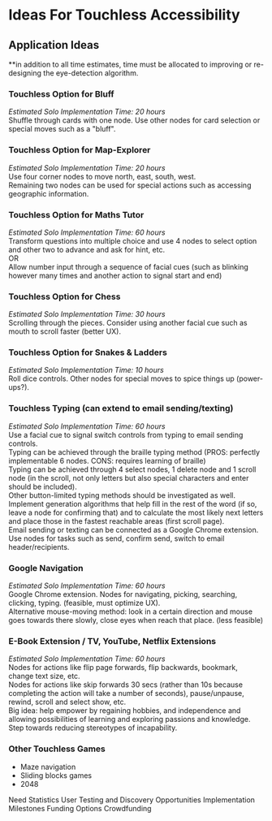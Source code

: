 # Ideas For Touchless Accessibility
## Application Ideas
**in addition to all time estimates, time must be allocated to improving or re-designing the eye-detection algorithm.
### Touchless Option for Bluff
_Estimated Solo Implementation Time: 20 hours_  
Shuffle through cards with one node. Use other nodes for card selection or special moves such as a "bluff".  

### Touchless Option for Map-Explorer
_Estimated Solo Implementation Time: 20 hours_  
Use four corner nodes to move north, east, south, west.  
Remaining two nodes can be used for special actions such as accessing geographic information.

### Touchless Option for Maths Tutor
_Estimated Solo Implementation Time: 60 hours_  
Transform questions into multiple choice and use 4 nodes to select option and other two to advance and ask for hint, etc.  
OR  
Allow number input through a sequence of facial cues (such as blinking however many times and another action to signal start and end)  

### Touchless Option for Chess
_Estimated Solo Implementation Time: 30 hours_  
Scrolling through the pieces. Consider using another facial cue such as mouth to scroll faster (better UX).  

### Touchless Option for Snakes & Ladders
_Estimated Solo Implementation Time: 10 hours_  
Roll dice controls. Other nodes for special moves to spice things up (power-ups?).  

### Touchless Typing (can extend to email sending/texting)
_Estimated Solo Implementation Time: 60 hours_  
Use a facial cue to signal switch controls from typing to email sending controls.  
Typing can be achieved through the braille typing method (PROS: perfectly implementable 6 nodes. CONS: requires learning of braille)  
Typing can be achieved through 4 select nodes, 1 delete node and 1 scroll node (in the scroll, not only letters but also special characters and enter should be included).  
Other button-limited typing methods should be investigated as well.  
Implement generation algorithms that help fill in the rest of the word (if so, leave a node for confirming that) and to calculate the most likely next letters and place those in the fastest reachable areas (first scroll page).  
Email sending or texting can be connected as a Google Chrome extension. Use nodes for tasks such as send, confirm send, switch to email header/recipients.  

### Google Navigation
_Estimated Solo Implementation Time: 60 hours_  
Google Chrome extension. Nodes for navigating, picking, searching, clicking, typing. (feasible, must optimize UX).  
Alternative mouse-moving method: look in a certain direction and mouse goes towards there slowly, close eyes when reach that place. (less feasible)  

### E-Book Extension / TV, YouTube, Netflix Extensions
_Estimated Solo Implementation Time: 60 hours_  
Nodes for actions like flip page forwards, flip backwards, bookmark, change text size, etc.  
Nodes for actions like skip forwards 30 secs (rather than 10s because completing the action will take a number of seconds), pause/unpause, rewind, scroll and select show, etc.  
Big idea: help empower by regaining hobbies, and independence and allowing possibilities of learning and exploring passions and knowledge. Step towards reducing stereotypes of incapability.  

### Other Touchless Games
- Maze navigation
- Sliding blocks games
- 2048


Need Statistics
User Testing and Discovery Opportunities
Implementation Milestones
Funding Options
Crowdfunding

